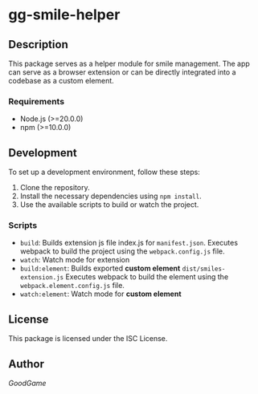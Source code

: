 gg-smile-helper
===============

Description
-----------

This package serves as a helper module for smile management. The app can serve as a browser extension or can be directly integrated into a codebase as a custom element.

### Requirements

*   Node.js (>=20.0.0)
*   npm (>=10.0.0)

Development
-----------

To set up a development environment, follow these steps:

1.  Clone the repository.
2.  Install the necessary dependencies using `npm install`.
3.  Use the available scripts to build or watch the project. 

### Scripts

*   `build`: Builds extension js file index.js for `manifest.json`. Executes webpack to build the project using the `webpack.config.js` file.
*   `watch`: Watch mode for extension
*   `build:element`: Builds exported **custom element** `dist/smiles-extension.js` Executes webpack to build the element using the `webpack.element.config.js` file.
*   `watch:element`: Watch mode for **custom element**

License
-------

This package is licensed under the ISC License.

Author
------

_GoodGame_